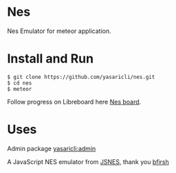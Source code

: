 # Nes
Nes Emulator for meteor application.

Install and Run
=======

    $ git clone https://github.com/yasaricli/nes.git
    $ cd nes
    $ meteor

Follow progress on Libreboard here [Nes board][Nes].

Uses
=======
Admin package [yasaricli:admin][Admin]

A JavaScript NES emulator from [JSNES][Jsnes], thank you [bfirsh][Bfirsh]

[Nes]: http://libreboard.com/boards/XqFTAcuXAbMfXLmkZ/nes
[Jsnes]: https://github.com/bfirsh/jsnes
[Bfirsh]: https://github.com/bfirsh
[Admin]: https://github.com/yasaricli/admin
